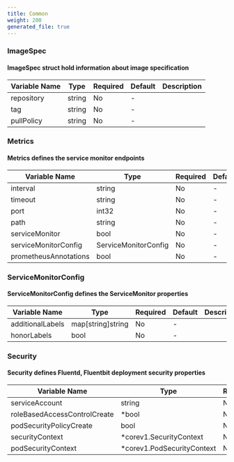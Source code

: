 ```yaml
---
title: Common
weight: 200
generated_file: true
---
```


### ImageSpec
#### ImageSpec struct hold information about image specification

| Variable Name | Type | Required | Default | Description |
|---|---|---|---|---|
| repository | string | No | - |  |
| tag | string | No | - |  |
| pullPolicy | string | No | - |  |
### Metrics
#### Metrics defines the service monitor endpoints

| Variable Name | Type | Required | Default | Description |
|---|---|---|---|---|
| interval | string | No | - |  |
| timeout | string | No | - |  |
| port | int32 | No | - |  |
| path | string | No | - |  |
| serviceMonitor | bool | No | - |  |
| serviceMonitorConfig | ServiceMonitorConfig | No | - |  |
| prometheusAnnotations | bool | No | - |  |
### ServiceMonitorConfig
#### ServiceMonitorConfig defines the ServiceMonitor properties

| Variable Name | Type | Required | Default | Description |
|---|---|---|---|---|
| additionalLabels | map[string]string | No | - |  |
| honorLabels | bool | No | - |  |
### Security
#### Security defines Fluentd, Fluentbit deployment security properties

| Variable Name | Type | Required | Default | Description |
|---|---|---|---|---|
| serviceAccount | string | No | - |  |
| roleBasedAccessControlCreate | *bool | No | - |  |
| podSecurityPolicyCreate | bool | No | - |  |
| securityContext | *corev1.SecurityContext | No | - |  |
| podSecurityContext | *corev1.PodSecurityContext | No | - |  |
